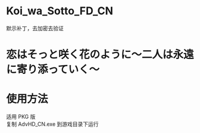 # Koi_wa_Sotto_FD_CN
默示补丁，去加密去验证
# 恋はそっと咲く花のように～二人は永遠に寄り添っていく～
# 使用方法
适用 PKG 版  
复制 AdvHD_CN.exe 到游戏目录下运行  
